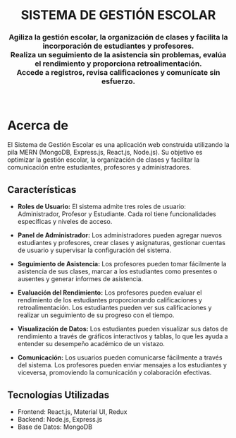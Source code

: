 <h1 align="center">
    SISTEMA DE GESTIÓN ESCOLAR
</h1>

<h3 align="center">
Agiliza la gestión escolar, la organización de clases y facilita la incorporación de estudiantes y profesores.<br>
Realiza un seguimiento de la asistencia sin problemas, evalúa el rendimiento y proporciona retroalimentación. <br>
Accede a registros, revisa calificaciones y comunícate sin esfuerzo.
</h3>

<br>


# Acerca de

El Sistema de Gestión Escolar es una aplicación web construida utilizando la pila MERN (MongoDB, Express.js, React.js, Node.js). Su objetivo es optimizar la gestión escolar, la organización de clases y facilitar la comunicación entre estudiantes, profesores y administradores.

## Características

- **Roles de Usuario:** El sistema admite tres roles de usuario: Administrador, Profesor y Estudiante. Cada rol tiene funcionalidades específicas y niveles de acceso.

- **Panel de Administrador:** Los administradores pueden agregar nuevos estudiantes y profesores, crear clases y asignaturas, gestionar cuentas de usuario y supervisar la configuración del sistema.

- **Seguimiento de Asistencia:** Los profesores pueden tomar fácilmente la asistencia de sus clases, marcar a los estudiantes como presentes o ausentes y generar informes de asistencia.

- **Evaluación del Rendimiento:** Los profesores pueden evaluar el rendimiento de los estudiantes proporcionando calificaciones y retroalimentación. Los estudiantes pueden ver sus calificaciones y realizar un seguimiento de su progreso con el tiempo.

- **Visualización de Datos:** Los estudiantes pueden visualizar sus datos de rendimiento a través de gráficos interactivos y tablas, lo que les ayuda a entender su desempeño académico de un vistazo.

- **Comunicación:** Los usuarios pueden comunicarse fácilmente a través del sistema. Los profesores pueden enviar mensajes a los estudiantes y viceversa, promoviendo la comunicación y colaboración efectivas.

## Tecnologías Utilizadas

- Frontend: React.js, Material UI, Redux
- Backend: Node.js, Express.js
- Base de Datos: MongoDB


